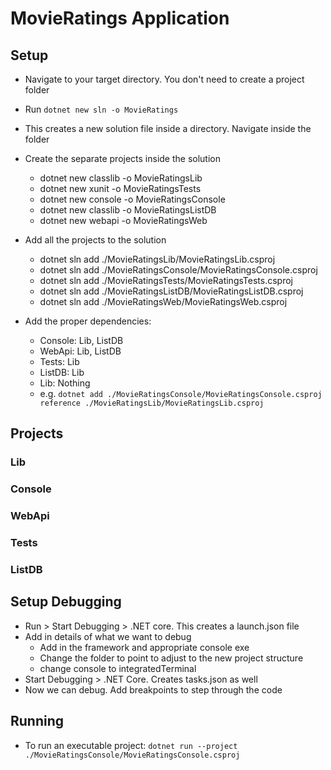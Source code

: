 # MovieRatings Application

## Setup
- Navigate to your target directory. You don't need to create a project folder
- Run `dotnet new sln -o MovieRatings`
- This creates a new solution file inside a directory. Navigate inside the folder
- Create the separate projects inside the solution
    - dotnet new classlib -o MovieRatingsLib
    - dotnet new xunit -o MovieRatingsTests
    - dotnet new console -o MovieRatingsConsole
    - dotnet new classlib -o MovieRatingsListDB
    - dotnet new webapi -o MovieRatingsWeb

- Add all the projects to the solution
    - dotnet sln add ./MovieRatingsLib/MovieRatingsLib.csproj
    - dotnet sln add ./MovieRatingsConsole/MovieRatingsConsole.csproj
    - dotnet sln add ./MovieRatingsTests/MovieRatingsTests.csproj
    - dotnet sln add ./MovieRatingsListDB/MovieRatingsListDB.csproj
    - dotnet sln add ./MovieRatingsWeb/MovieRatingsWeb.csproj

- Add the proper dependencies:
    - Console: Lib, ListDB
    - WebApi: Lib, ListDB
    - Tests: Lib
    - ListDB: Lib
    - Lib: Nothing
    -  e.g. `dotnet add ./MovieRatingsConsole/MovieRatingsConsole.csproj reference ./MovieRatingsLib/MovieRatingsLib.csproj`


## Projects

### Lib

### Console

### WebApi

### Tests

### ListDB

## Setup Debugging
- Run > Start Debugging > .NET core. This creates a launch.json file
- Add in details of what we want to debug
    - Add in the framework and appropriate console exe 
    - Change the folder to point to adjust to the new project structure 
    - change console to integratedTerminal
- Start Debugging > .NET Core. Creates tasks.json as well
- Now we can debug. Add breakpoints to step through the code

## Running
- To run an executable project: `dotnet run --project ./MovieRatingsConsole/MovieRatingsConsole.csproj`

